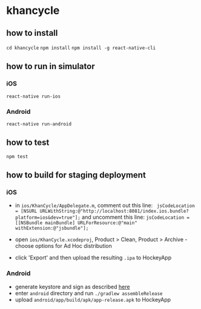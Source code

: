 # khancycle

## how to install
`cd khancycle`
`npm install`
`npm install -g react-native-cli`

## how to run in simulator
### iOS
`react-native run-ios`
### Android
`react-native run-android`

## how to test
`npm test`

## how to build for staging deployment
### iOS
- in `ios/KhanCycle/AppDelegate.m`, comment out this line:
` jsCodeLocation = [NSURL URLWithString:@"http://localhost:8081/index.ios.bundle?platform=ios&dev=true"];`
and uncomment this line:
`jsCodeLocation = [[NSBundle mainBundle] URLForResource:@"main" withExtension:@"jsbundle"];`

- open `ios/KhanCycle.xcodeproj`, Product > Clean, Product > Archive - choose options for Ad Hoc distribution
- click 'Export' and then upload the resulting `.ipa` to HockeyApp

### Android
- generate keystore and sign as described [here](https://facebook.github.io/react-native/docs/signed-apk-android.html)
- enter `android` directory and run `./gradlew assembleRelease`
- upload `android/app/build/apk/app-release.apk` to HockeyApp
